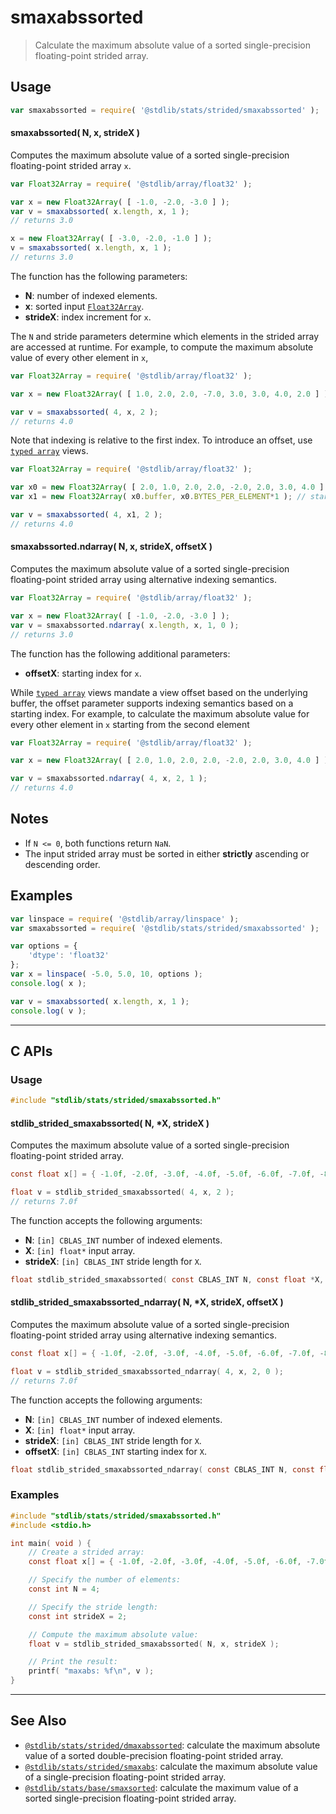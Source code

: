 <!--

@license Apache-2.0

Copyright (c) 2020 The Stdlib Authors.

Licensed under the Apache License, Version 2.0 (the "License");
you may not use this file except in compliance with the License.
You may obtain a copy of the License at

   http://www.apache.org/licenses/LICENSE-2.0

Unless required by applicable law or agreed to in writing, software
distributed under the License is distributed on an "AS IS" BASIS,
WITHOUT WARRANTIES OR CONDITIONS OF ANY KIND, either express or implied.
See the License for the specific language governing permissions and
limitations under the License.

-->

# smaxabssorted

> Calculate the maximum absolute value of a sorted single-precision floating-point strided array.

<section class="intro">

</section>

<!-- /.intro -->

<section class="usage">

## Usage

```javascript
var smaxabssorted = require( '@stdlib/stats/strided/smaxabssorted' );
```

#### smaxabssorted( N, x, strideX )

Computes the maximum absolute value of a sorted single-precision floating-point strided array `x`.

```javascript
var Float32Array = require( '@stdlib/array/float32' );

var x = new Float32Array( [ -1.0, -2.0, -3.0 ] );
var v = smaxabssorted( x.length, x, 1 );
// returns 3.0

x = new Float32Array( [ -3.0, -2.0, -1.0 ] );
v = smaxabssorted( x.length, x, 1 );
// returns 3.0
```

The function has the following parameters:

-   **N**: number of indexed elements.
-   **x**: sorted input [`Float32Array`][@stdlib/array/float32].
-   **strideX**: index increment for `x`.

The `N` and stride parameters determine which elements in the strided array are accessed at runtime. For example, to compute the maximum absolute value of every other element in `x`,

```javascript
var Float32Array = require( '@stdlib/array/float32' );

var x = new Float32Array( [ 1.0, 2.0, 2.0, -7.0, 3.0, 3.0, 4.0, 2.0 ] );

var v = smaxabssorted( 4, x, 2 );
// returns 4.0
```

Note that indexing is relative to the first index. To introduce an offset, use [`typed array`][mdn-typed-array] views.

<!-- eslint-disable stdlib/capitalized-comments -->

```javascript
var Float32Array = require( '@stdlib/array/float32' );

var x0 = new Float32Array( [ 2.0, 1.0, 2.0, 2.0, -2.0, 2.0, 3.0, 4.0 ] );
var x1 = new Float32Array( x0.buffer, x0.BYTES_PER_ELEMENT*1 ); // start at 2nd element

var v = smaxabssorted( 4, x1, 2 );
// returns 4.0
```

#### smaxabssorted.ndarray( N, x, strideX, offsetX )

Computes the maximum absolute value of a sorted single-precision floating-point strided array using alternative indexing semantics.

```javascript
var Float32Array = require( '@stdlib/array/float32' );

var x = new Float32Array( [ -1.0, -2.0, -3.0 ] );
var v = smaxabssorted.ndarray( x.length, x, 1, 0 );
// returns 3.0
```

The function has the following additional parameters:

-   **offsetX**: starting index for `x`.

While [`typed array`][mdn-typed-array] views mandate a view offset based on the underlying buffer, the offset parameter supports indexing semantics based on a starting index. For example, to calculate the maximum absolute value for every other element in `x` starting from the second element

```javascript
var Float32Array = require( '@stdlib/array/float32' );

var x = new Float32Array( [ 2.0, 1.0, 2.0, 2.0, -2.0, 2.0, 3.0, 4.0 ] );

var v = smaxabssorted.ndarray( 4, x, 2, 1 );
// returns 4.0
```

</section>

<!-- /.usage -->

<section class="notes">

## Notes

-   If `N <= 0`, both functions return `NaN`.
-   The input strided array must be sorted in either **strictly** ascending or descending order.

</section>

<!-- /.notes -->

<section class="examples">

## Examples

<!-- eslint no-undef: "error" -->

```javascript
var linspace = require( '@stdlib/array/linspace' );
var smaxabssorted = require( '@stdlib/stats/strided/smaxabssorted' );

var options = {
    'dtype': 'float32'
};
var x = linspace( -5.0, 5.0, 10, options );
console.log( x );

var v = smaxabssorted( x.length, x, 1 );
console.log( v );
```

</section>

<!-- /.examples -->

<!-- C interface documentation. -->

* * *

<section class="c">

## C APIs

<!-- Section to include introductory text. Make sure to keep an empty line after the intro `section` element and another before the `/section` close. -->

<section class="intro">

</section>

<!-- /.intro -->

<!-- C usage documentation. -->

<section class="usage">

### Usage

```c
#include "stdlib/stats/strided/smaxabssorted.h"
```

#### stdlib_strided_smaxabssorted( N, \*X, strideX )

Computes the maximum absolute value of a sorted single-precision floating-point strided array.

```c
const float x[] = { -1.0f, -2.0f, -3.0f, -4.0f, -5.0f, -6.0f, -7.0f, -8.0f };

float v = stdlib_strided_smaxabssorted( 4, x, 2 );
// returns 7.0f
```

The function accepts the following arguments:

-   **N**: `[in] CBLAS_INT` number of indexed elements.
-   **X**: `[in] float*` input array.
-   **strideX**: `[in] CBLAS_INT` stride length for `X`.

```c
float stdlib_strided_smaxabssorted( const CBLAS_INT N, const float *X, const CBLAS_INT strideX );
```

#### stdlib_strided_smaxabssorted_ndarray( N, \*X, strideX, offsetX )

Computes the maximum absolute value of a sorted single-precision floating-point strided array using alternative indexing semantics.

```c
const float x[] = { -1.0f, -2.0f, -3.0f, -4.0f, -5.0f, -6.0f, -7.0f, -8.0f };

float v = stdlib_strided_smaxabssorted_ndarray( 4, x, 2, 0 );
// returns 7.0f
```

The function accepts the following arguments:

-   **N**: `[in] CBLAS_INT` number of indexed elements.
-   **X**: `[in] float*` input array.
-   **strideX**: `[in] CBLAS_INT` stride length for `X`.
-   **offsetX**: `[in] CBLAS_INT` starting index for `X`.

```c
float stdlib_strided_smaxabssorted_ndarray( const CBLAS_INT N, const float *X, const CBLAS_INT strideX, const CBLAS_INT offsetX );
```

</section>

<!-- /.usage -->

<!-- C API usage notes. Make sure to keep an empty line after the `section` element and another before the `/section` close. -->

<section class="notes">

</section>

<!-- /.notes -->

<!-- C API usage examples. -->

<section class="examples">

### Examples

```c
#include "stdlib/stats/strided/smaxabssorted.h"
#include <stdio.h>

int main( void ) {
    // Create a strided array:
    const float x[] = { -1.0f, -2.0f, -3.0f, -4.0f, -5.0f, -6.0f, -7.0f, -8.0f };

    // Specify the number of elements:
    const int N = 4;

    // Specify the stride length:
    const int strideX = 2;

    // Compute the maximum absolute value:
    float v = stdlib_strided_smaxabssorted( N, x, strideX );

    // Print the result:
    printf( "maxabs: %f\n", v );
}
```

</section>

<!-- /.examples -->

</section>

<!-- /.c -->

<!-- Section for related `stdlib` packages. Do not manually edit this section, as it is automatically populated. -->

<section class="related">

* * *

## See Also

-   <span class="package-name">[`@stdlib/stats/strided/dmaxabssorted`][@stdlib/stats/strided/dmaxabssorted]</span><span class="delimiter">: </span><span class="description">calculate the maximum absolute value of a sorted double-precision floating-point strided array.</span>
-   <span class="package-name">[`@stdlib/stats/strided/smaxabs`][@stdlib/stats/strided/smaxabs]</span><span class="delimiter">: </span><span class="description">calculate the maximum absolute value of a single-precision floating-point strided array.</span>
-   <span class="package-name">[`@stdlib/stats/base/smaxsorted`][@stdlib/stats/base/smaxsorted]</span><span class="delimiter">: </span><span class="description">calculate the maximum value of a sorted single-precision floating-point strided array.</span>

</section>

<!-- /.related -->

<!-- Section for all links. Make sure to keep an empty line after the `section` element and another before the `/section` close. -->

<section class="links">

[@stdlib/array/float32]: https://github.com/stdlib-js/array-float32

[mdn-typed-array]: https://developer.mozilla.org/en-US/docs/Web/JavaScript/Reference/Global_Objects/TypedArray

<!-- <related-links> -->

[@stdlib/stats/strided/dmaxabssorted]: https://github.com/stdlib-js/stats/tree/main/strided/dmaxabssorted

[@stdlib/stats/strided/smaxabs]: https://github.com/stdlib-js/stats/tree/main/strided/smaxabs

[@stdlib/stats/base/smaxsorted]: https://github.com/stdlib-js/stats/tree/main/base/smaxsorted

<!-- </related-links> -->

</section>

<!-- /.links -->
